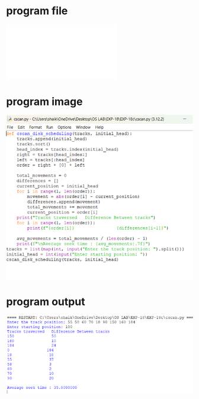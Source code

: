 # program file 
![program file](cscan.py) 

# program image
![program image](cscan_program.png) 

# program output
![program output](cscan_output.png)
